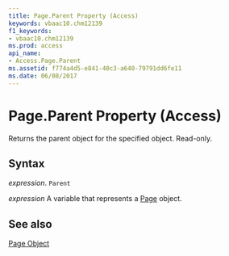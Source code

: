 ```yaml
---
title: Page.Parent Property (Access)
keywords: vbaac10.chm12139
f1_keywords:
- vbaac10.chm12139
ms.prod: access
api_name:
- Access.Page.Parent
ms.assetid: f774a4d5-e841-40c3-a640-79791dd6fe11
ms.date: 06/08/2017
---
```



# Page.Parent Property (Access)

Returns the parent object for the specified object. Read-only.


## Syntax

 _expression_. `Parent`

 _expression_ A variable that represents a [Page](./Access.Page.md) object.


## See also


[Page Object](Access.Page.md)

